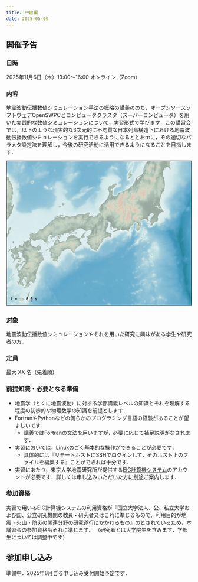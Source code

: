 ```yaml
---
title: 中級編
date: 2025-05-09
---
```


## 開催予告

### 日時

2025年11月6日（木）13:00〜16:00 オンライン（Zoom）

### 内容

地震波動伝播数値シミュレーション手法の概略の講義ののち，オープンソースソフトウェアOpenSWPCとコンピュータクラスタ（スーパーコンピュータ）を用いた実践的な数値シミュレーションについて，実習形式で学びます．この講習会では，以下のような現実的な3次元的に不均質な日本列島構造下における地震波動伝播数値シミュレーションを実行できるようになるととおｍに，その適切なパラメタ設定法を理解し，今後の研究活動に活用できるようになることを目指します．

![](./swpc-demo.gif)

### 対象

地震波動伝播数値シミュレーションやそれを用いた研究に興味がある学生や研究者の方．

### 定員

最大 XX 名（先着順）

### 前提知識・必要となる準備

- 地震学（とくに地震波動）に対する学部講義レベルの知識とそれを理解する程度の初歩的な物理数学の知識を前提とします．
- FortranやPythonなどの何らかのプログラミング言語の経験があることが望ましいです．
  - 講義ではFortranの文法を用いますが，必要に応じて補足説明がなされます．
- 実習においては，Linuxのごく基本的な操作ができることが必要です．
  - 具体的には『リモートホストにSSHでログインして，そのホスト上のファイルを編集する』ことができれば十分です．
- 実習にあたり，東京大学地震研究所が提供する[EIC計算機システム](https://eic-support.eri.u-tokyo.ac.jp)のアカウントが必要です．詳しくは申し込みいただいた方に別途ご案内します．

### 参加資格

実習で用いるEIC計算機システムの利用資格が『国立大学法人、公、私立大学および国、公立研究機関の教員・研究者又はこれに準じるもので、利用目的が地震・火山・防災の関連分野の研究遂行にかかわるもの』のとされているため，本講習会の参加資格もそれに準じます．
（研究者とは大学院生を含みます．学部生については調整中です）

## 参加申し込み

準備中．2025年8月ごろ申し込み受付開始予定です．
